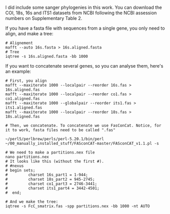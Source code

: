 I did include some sanger phylogenies in this work. You can download the COI, 18s, 16s and ITS1 datasets from NCBI following the NCBI assession numbers on Supplementary Table 2.

If you have a fasta file with sequences from a single gene, you only need to align, and make a tree:
```
# Alignement
mafft --auto 16s.fasta > 16s.aligned.fasta
# Tree
iqtree -s 16s.aligned.fasta -bb 1000
```

If you want to concatenate several genes, so you can analyse them, here's an example:

```
# First, you align
mafft --maxiterate 1000 --localpair --reorder 16s.fas > 16s.aligned.fas
mafft --maxiterate 1000 --localpair --reorder co1.fas > co1.aligned.fas
mafft --maxiterate 1000 --globalpair --reorder its1.fas > its1.aligned.fas
mafft --maxiterate 1000 --localpair --reorder 18s.fas > 18s.aligned.fas

# Then, we concatenate. To concatenate we use FasConCat. Notice, for it to work, fasta files need to be called ".fas"

~/perl5/perlbrew/perls/perl-5.20.1/bin/perl ~/00_manually_installed_stuff/FASconCAT-master/FASconCAT_v1.1.pl -s

# We need to make a partitions.nex file
nano partitions.nex
# It looks like this (without the first #).
# #nexus
# begin sets;
#         charset 16s_part1 = 1-944;
#         charset 18s_part2 = 945-2745;
#         charset co1_part3 = 2746-3441;
#         charset its1_part4 = 3442-4501;
#  end;

# And we make the tree:
iqtree -s FcC_smatrix.fas -spp partitions.nex -bb 1000 -nt AUTO
```
